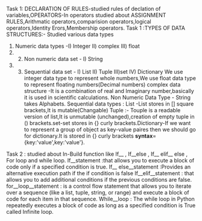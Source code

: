 Task 1: DECLARATION OF RULES-studied rules of declation of variables,OPERATORS-In operators studied about ASSIGNMENT RULES,Arithmatic operators,comparision operators,logical operators,Identity Erors,Membership operators.
Task 1 :TYPES OF DATA STRUCTURES:- Studied various data types 
 1. Numeric data types -I) Integer  II) complex  III)  float
 2.   2. Non numeric data set  - I) String
 3. 3. Sequential data set   -  I) List  II)  Tuple   III)set  IV) Dictionary
 We use integer data type to represent whole numbers,We use float data type to represent floating numbers(Decimal numbers)        complex data structure -It is a combination of real and Imaginary number,basically it is used in scientific calculations.        Non Numeric Data Type - String takes Alphabets. Sequential  data types : List -List stores in [] square brackets,It is mutable(Changable)  Tuple :- Touple is a readable version of list,It is unmutable (unchanged),creation of empty tuple in () brackets.set-set stores in {} curly brackets.Dictionary-If we want to represent a group of object as key-value paires then we should go for dictionary.It is stored in {} curly brackets **syntax**={key:'value',key:'value'}.
    
Task 2 : studied about In-Build function like If__ , If__else , If__ elif__ else , For loop and while loop.
If__statement  :that allows you to execute a block of code only if a specified condition is true. 
If__ else__statement :Provides an alternative execution path if the if condition is false
If__elif__statement  : that allows you to add additional conditions if the previous conditions are false.
for__loop__statement  : is a control flow statement that allows you to iterate over a sequence (like a list, tuple, string, or range) and execute a block of code for each item in that sequence.
While__loop : The while loop in Python repeatedly executes a block of code as long as a specified condition is True called Infinite loop.
